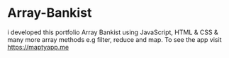 # Array-Bankist
i developed this portfolio Array Bankist using JavaScript, HTML &amp; CSS &amp; many more array methods e.g filter, reduce and map. To see the app visit https://maptyapp.me
